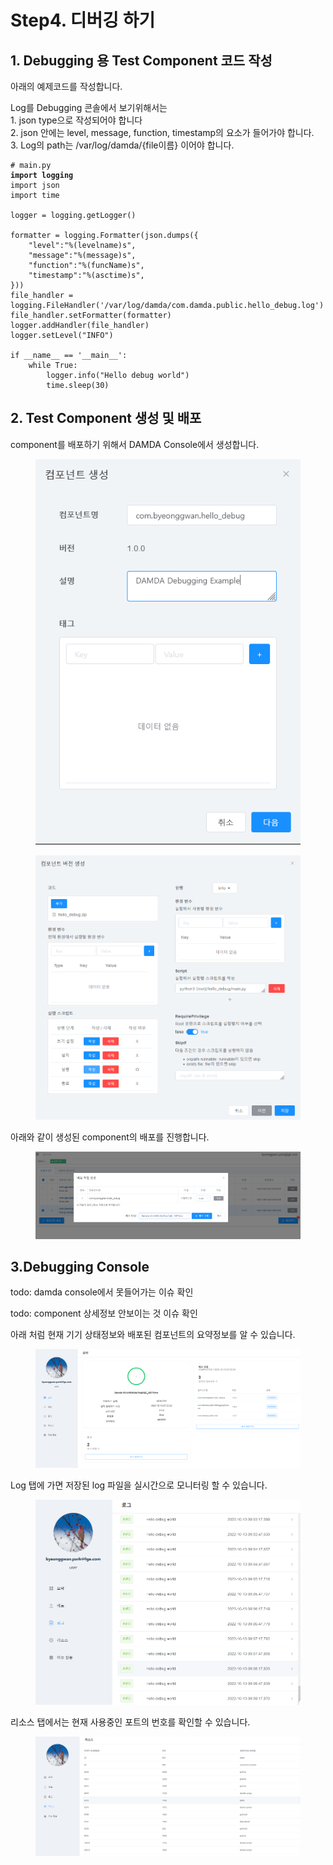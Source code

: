 # Step4. 디버깅 하기

## 1. Debugging 용 Test Component 코드 작성

아래의 예제코드를 작성합니다.

Log를 Debugging 콘솔에서 보기위해서는\
&#x20;   1\.  json type으로 작성되어야 합니다\
&#x20;   2\. json 안에는 level, message, function, timestamp의 요소가 들어가야 합니다.\
&#x20;   3\. Log의 path는 /var/log/damda/{file이름} 이어야 합니다.

<pre><code># main.py
<strong>import logging
</strong>import json
import time

logger = logging.getLogger()

formatter = logging.Formatter(json.dumps({
    "level":"%(levelname)s",
    "message":"%(message)s",
    "function":"%(funcName)s",
    "timestamp":"%(asctime)s",
}))
file_handler = logging.FileHandler('/var/log/damda/com.damda.public.hello_debug.log')
file_handler.setFormatter(formatter)
logger.addHandler(file_handler)
logger.setLevel("INFO")

if __name__ == '__main__':
    while True:
        logger.info("Hello debug world")
        time.sleep(30)</code></pre>

## 2. Test Component 생성 및 배포

component를 배포하기 위해서 DAMDA Console에서 생성합니다.

<figure><img src="../.gitbook/assets/image (16).png" alt=""><figcaption></figcaption></figure>

<figure><img src="../.gitbook/assets/image (8).png" alt=""><figcaption></figcaption></figure>

아래와 같이 생성된 component의 배포를 진행합니다.

<figure><img src="../.gitbook/assets/image (10) (1).png" alt=""><figcaption></figcaption></figure>

## 3.Debugging Console

todo: damda console에서 못들어가는 이슈 확인

todo: component 상세정보 안보이는 것 이슈 확인

아래 처럼 현재 기기 상태정보와 배포된 컴포넌트의 요약정보를 알 수 있습니다.

<figure><img src="../.gitbook/assets/image (4).png" alt=""><figcaption></figcaption></figure>

Log 탭에 가면 저장된 log 파일을 실시간으로 모니터링 할 수 있습니다.

<figure><img src="../.gitbook/assets/image (7).png" alt=""><figcaption></figcaption></figure>

리소스 탭에서는 현재 사용중인 포트의 번호를 확인할 수 있습니다.

<figure><img src="../.gitbook/assets/image (6).png" alt=""><figcaption></figcaption></figure>
